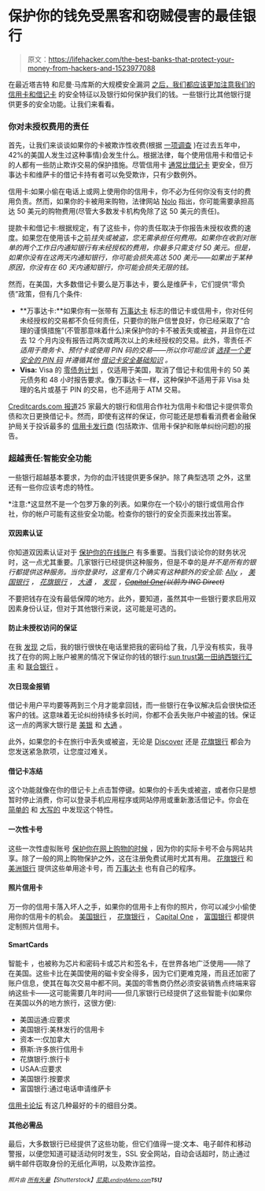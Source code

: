 # 保护你的钱免受黑客和窃贼侵害的最佳银行

> 原文：<https://lifehacker.com/the-best-banks-that-protect-your-money-from-hackers-and-1523977088>

在最近塔吉特 和尼曼·马库斯的大规模安全漏洞 [之后，我们都应该更加注意我们的](https://lifehacker.com/target-hacked-credit-cards-and-private-data-for-40-mil-1486402421) [信用卡和借记卡](http://lifehacker.com/debit-cards-vs-credit-cards-your-best-arguments-1496414950) 的安全特征以及银行如何保护我们的钱。一些银行比其他银行提供更多的安全功能。让我们来看看。



### 你对未授权费用的责任

首先，让我们来谈谈如果你的卡被欺诈性收费(根据 [一项调查](http://www.aciworldwide.com/news-and-events/press-releases/annual-aci-worldwide-global-fraud-report-finds-one-in-four-consumers-victims-of-card-fraud.aspx) )在过去五年中，42%的美国人发生过这种事情)会发生什么。根据法律，每个使用信用卡和借记卡的人都有一些防止欺诈交易的保护措施。尽管信用卡 [通常比借记卡](http://www.pirg.org/consumer/banks/debit/debitcards1.htm) 更安全，但万事达卡和维萨卡的借记卡持有者可以免受欺诈，只有少数例外。

信用卡:如果小偷在电话上或网上使用你的信用卡，你不必为任何你没有支付的费用负责。然而，如果你的卡被用来购物，法律网站 [Nolo](http://www.nolo.com/legal-encyclopedia/unauthorized-credit-debit-card-charges-29654.html) 指出，你可能需要承担高达 50 美元的购物费用(尽管大多数发卡机构免除了这 50 美元的责任)。

提款卡和借记卡:根据规定，有了这些卡，你的责任取决于你报告未授权收费的速度。如果您在使用该卡之前*挂失或被盗，您无需承担任何费用。如果你在收到对账单的两个工作日内通知银行有未经授权的费用，你最多只需支付 50 美元。但是，如果你没有在这两天内通知银行，你可能会损失高达 500 美元——如果出于某种原因，你没有在 60 天内通知银行，你可能会损失无限的钱。*

然而，在美国，大多数借记卡要么是万事达卡，要么是维萨卡，它们提供“零负债”政策，但有几个条件:

*   **万事达卡:**如果你有一张带有 [万事达卡](http://www.mastercard.us/zero-liability.html) 标志的借记卡或信用卡，你对任何未经授权的交易都不负任何责任，只要你的账户信誉良好，你已经采取了“合理的谨慎措施”(不管那意味着什么)来保护你的卡不被丢失或被盗，并且你在过去 12 个月内没有报告过两次或两次以上的未经授权的交易。此外，零责任*不适用于商务卡、预付卡或使用 PIN 码的交易——所以你可能应该 [选择一个更安全的 PIN 码](http://lifehacker.com/you-should-probably-change-your-pin-now-here-s-how-to-5889565) 并遵循其他 [借记卡安全基础知识](http://lifehacker.com/how-to-avoid-getting-screwed-when-using-your-debit-card-5734973) 。*
*   **Visa:** Visa 的 [零债务计划](http://usa.visa.com/merchants/protect-your-business/zero-liability/index.jsp) ，仅适用于美国，取消了借记卡和信用卡的 50 美元债务和 48 小时报告要求。像万事达卡一样，这种保护不适用于非 Visa 处理的名片或基于 PIN 的交易，也不适用于 ATM 交易。

[Creditcards.com 报道](http://www.creditcards.com/credit-card-news/4-keys-zero-liability-policies-debit-credit-1282.php)25 家最大的银行和信用合作社为信用卡和借记卡提供零负债和次日更换借记卡。然而，即使有这样的保证，你可能还是想看看消费者金融保护局关于投诉最多的 [信用卡发行商](http://www.marylandpirg.org/reports/mdp/credit-cards-consumer-complaints) (包括欺诈、信用卡保护和账单纠纷问题)的报告。

### 超越责任:智能安全功能

一些银行超越基本要求，为你的血汗钱提供更多保护。除了典型选项 之外，这里还有一些你应该考虑的特性。

*注意:*这显然不是一个包罗万象的列表。如果你在一个较小的银行或信用合作社，你的帐户可能有这些安全功能。检查你的银行的安全页面来找出答案。

#### 双因素认证

你知道双因素认证对于 [保护你的在线账户](https://lifehacker.com/heres-everywhere-you-should-enable-two-factor-authentic-5938565) 有多重要。当我们谈论你的财务状况时，这一点尤其重要。几家银行已经提供这种服务，但是不幸的是*并不是所有的银行都提供这种服务。当你登录时，这里有几个确实有这种额外的安全层: [Ally](http://www.ally.com) ， [美国银行](https://www.bankofamerica.com) ， [花旗银行](http://citibank.com) ， [大通](http://chase.com) ， [发现](http://discover.com) ，[~~Capital One~~](https://home.capitalone360.com/)~~(以前为 ING Direct)~~*

不要把钱存在没有最低保障的地方。此外，要知道，虽然其中一些银行要求启用双因素身份认证，但对于其他银行来说，这可能是可选的。

#### 防止未授权访问的保证

在我 [发现](https://lifehacker.com/how-hackable-is-your-bank-account-call-customer-servic-5970357) 之后，我的银行很快在电话里把我的密码给了我，几乎没有核实，我寻找了在你的网上账户被黑的情况下保证你的钱的银行:[sun trust](https://www.suntrust.com/)[第一田纳西银行](https://www.firsttennessee.com/)[汇丰](http://www.us.hsbc.com/1/2/home/personal-banking) 和 [联合银行](http://ally.com/) 。

#### 次日现金报销

借记卡用户平均要等两到三个月才能拿回钱，而一些银行在争议解决后会很快偿还客户的钱。这意味着无论纠纷持续多长时间，你都不会丢失账户中被盗的钱。保证这一点的两家大银行是 [美银](https://www.bankofamerica.com/) 和 [大通](http://chase.com/) 。

此外，如果您的卡在旅行中丢失或被盗，无论是 [Discover](http://discover.com) 还是 [花旗银行](http://citibank.com) 都会为您发送紧急款项，让您度过难关。

#### 借记卡冻结

这个功能就像在你的借记卡上点击暂停键。如果你的卡丢失或被盗，或者你只是想暂时停止消费，你可以登录手机应用程序或网站停用或重新激活借记卡。你会在 [简单的](https://www.simple.com/banking/) 和 [大写的](https://helpcenter.capitalone360.com/bnk/Topic.aspx?category=EOSECURE#FBNKEOCD30) 中发现这个特性。

#### 一次性卡号

这些一次性虚拟账号 [保护你在网上购物的时候](https://lifehacker.com/use-virtual-credit-card-numbers-to-shop-safely-online-5831160) ，因为你的实际卡号不会与网站共享。除了一般的网上购物保护之外，这在注册免费试用时尤其有用。 [花旗银行](http://citibank.com) 和 [美洲银行](http://bankofamerica.com) 提供这些单用途卡号，而 [万事达卡](http://www.mastercard.us/securecode.html) 也有自己的程序。

#### 照片信用卡

万一你的信用卡落入坏人之手，如果你的信用卡上有你的照片，你可以减少小偷使用你的信用卡的机会。 [美国银行](http://bankofamerica.com) ， [花旗银行](http://citibank.com) ， [Capital One](http://capitalone.com) ， [富国银行](http://wellsfargo.com) 都提供定制照片信用卡。

#### SmartCards

智能卡 ，也被称为芯片和密码卡或芯片和签名卡，在世界各地广泛使用——除了在美国。这些卡比在美国使用的磁卡安全得多，因为它们更难克隆，而且还加密了账户信息，使其在每次交易中都不同。美国的零售商仍然必须安装销售点终端来容纳这些卡——这可能需要几年时间——但几家银行已经提供了这些智能卡(如果你在美国以外的地方旅行，这很方便):

*   美国运通:应要求
*   美国银行:美林发行的信用卡
*   资本一:仅加拿大
*   蔡斯:许多旅行信用卡
*   花旗银行:旅行卡
*   USAA:应要求
*   美国银行:按要求
*   富国银行:通过电话申请维萨卡

[信用卡论坛](http://creditcardforum.com/blog/chip-and-pin-credit-cards-usa/) 有这几种最好的卡的细目分类。

#### 其他必需品

最后，大多数银行已经提供了这些功能，但它们值得一提:文本、电子邮件和移动警报，以便您知道可疑活动何时发生，SSL 安全网站，自动会话超时，防止通过蜗牛邮件窃取身份的无纸化声明，以及欺诈监控。

<small>*照片由*</small> [<small>*所有矢量*</small>](http://www.shutterstock.com/pic.mhtml?id=75509479&src=id)<small>*【Shutterstock】*</small>[<small>*尼莫*</small>](http://pixabay.com/en/electronic-card-golden-money-zero-35165/)<small>*[<small>*LendingMemo.com*</small>](http://www.flickr.com/photos/92802060@N06/11942973564/in/photolist-jcmRXj-bjoGJK-9X27GB-cDoecy-dSeXRu-dSeXYb-dS9qtP-dS9o8p-dSeQV9-dSeQRs-dSf3cu-dvCa2b-dSePxf-dS9eEr-dAuDqv-anbY8D-dSeNvf-dS9dAg-9PCWhX-dS9dFk-dS9dJa-btCtN8-coTWBG-cEhjoC-fKvyRU-hMm9rC-8svQGd-8N4AVD-9qu5uN-7YY4d7-bwh7no-94MQLu-iNBVuZ-b8a5ii-b8a2aX-8RK5jA-8BMY87-9gYj9s-8SPdCa-c6dTqS-9jtct5-93JfkH-bnLiaZ-9PvnwQ-9P5RSz-dAPegg-hSS5tz-dPcqJ1-ipzNZA-9fYPSj-9e8gAw)<small>**T51】**</small>*</small>